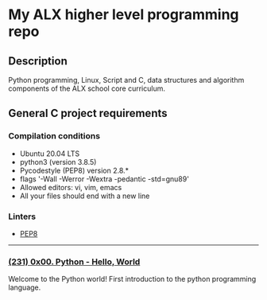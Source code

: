 # My ALX higher level programming repo

## Description

Python programming, Linux, Script and C, data structures and algorithm components of the ALX school core curriculum.

## General C project requirements

### Compilation conditions

* Ubuntu 20.04 LTS
* python3 (version 3.8.5)
* Pycodestyle (PEP8) version 2.8.*
* flags '-Wall -Werror -Wextra -pedantic -std=gnu89'
* Allowed editors: vi, vim, emacs
* All your files should end with a new line

### Linters

* [PEP8](https://github.com/PyCQA/pycodestyle/issues/466)

---

### [(231)  0x00. Python - Hello, World](./0x00-python-hello_world/)

Welcome to the Python world! First introduction to the python programming language.
